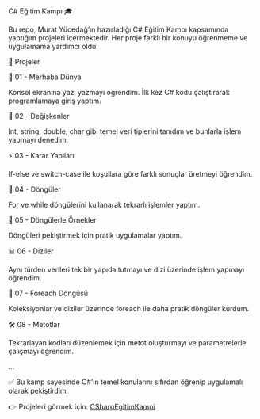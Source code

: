 C# Eğitim Kampı 🎓

Bu repo, Murat Yücedağ’ın hazırladığı C# Eğitim Kampı kapsamında yaptığım projeleri içermektedir. Her proje farklı bir konuyu öğrenmeme ve uygulamama yardımcı oldu.

📂 Projeler



🚀 01 - Merhaba Dünya

Konsol ekranına yazı yazmayı öğrendim. İlk kez C# kodu çalıştırarak programlamaya giriş yaptım.

🔢 02 - Değişkenler

Int, string, double, char gibi temel veri tiplerini tanıdım ve bunlarla işlem yapmayı denedim.

⚡ 03 - Karar Yapıları

If-else ve switch-case ile koşullara göre farklı sonuçlar üretmeyi öğrendim.

🔄 04 - Döngüler

For ve while döngülerini kullanarak tekrarlı işlemler yaptım.

🧮 05 - Döngülerle Örnekler

Döngüleri pekiştirmek için pratik uygulamalar yaptım.

📊 06 - Diziler

Aynı türden verileri tek bir yapıda tutmayı ve dizi üzerinde işlem yapmayı öğrendim.

🔁 07 - Foreach Döngüsü

Koleksiyonlar ve diziler üzerinde foreach ile daha pratik döngüler kurdum.

🛠️ 08 - Metotlar

Tekrarlayan kodları düzenlemek için metot oluşturmayı ve parametrelerle çalışmayı öğrendim.

...

✅ Bu kamp sayesinde C#’ın temel konularını sıfırdan öğrenip uygulamalı olarak pekiştirdim.

👉 Projeleri görmek için: <a href="https://github.com/serhatonerozkul34/CSharpEgitimKampi">CSharpEgitimKampi</a>
